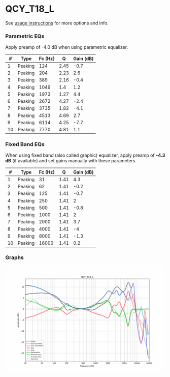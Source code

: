 # QCY_T18_L
See [usage instructions](https://github.com/jaakkopasanen/AutoEq#usage) for more options and info.

### Parametric EQs
Apply preamp of -4.0 dB when using parametric equalizer.

|   # | Type    |   Fc (Hz) |    Q |   Gain (dB) |
|-----|---------|-----------|------|-------------|
|   1 | Peaking |       124 | 2.45 |        -0.7 |
|   2 | Peaking |       204 | 2.23 |         2.6 |
|   3 | Peaking |       389 | 2.16 |        -0.4 |
|   4 | Peaking |      1049 | 1.4  |         1.2 |
|   5 | Peaking |      1973 | 1.27 |         4.4 |
|   6 | Peaking |      2672 | 4.27 |        -2.4 |
|   7 | Peaking |      3735 | 1.82 |        -4.1 |
|   8 | Peaking |      4513 | 4.69 |         2.7 |
|   9 | Peaking |      6114 | 4.25 |        -7.7 |
|  10 | Peaking |      7770 | 4.81 |         1.1 |

### Fixed Band EQs
When using fixed band (also called graphic) equalizer, apply preamp of **-4.3 dB** (if available) and set gains manually with these parameters.

|   # | Type    |   Fc (Hz) |    Q |   Gain (dB) |
|-----|---------|-----------|------|-------------|
|   1 | Peaking |        31 | 1.41 |         4.3 |
|   2 | Peaking |        62 | 1.41 |        -0.2 |
|   3 | Peaking |       125 | 1.41 |        -0.7 |
|   4 | Peaking |       250 | 1.41 |         2   |
|   5 | Peaking |       500 | 1.41 |        -0.8 |
|   6 | Peaking |      1000 | 1.41 |         2   |
|   7 | Peaking |      2000 | 1.41 |         3.7 |
|   8 | Peaking |      4000 | 1.41 |        -4   |
|   9 | Peaking |      8000 | 1.41 |        -1.3 |
|  10 | Peaking |     16000 | 1.41 |         0.2 |

### Graphs
![](./QCY_T18_L.png)
